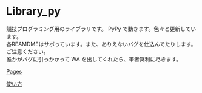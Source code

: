 # Library_py

競技プログラミング用のライブラリです。 PyPy で動きます。色々と更新しています。  
各REAMDMEはサボっています。また、ありえないバグを仕込んでたりします。ご注意ください。  
誰かがバグに引っかかって WA を出してくれたら、筆者冥利に尽きます。  

[Pages](https://titanium-22.github.io/Library_py/)

[使い方](https://github.com/titanium-22/Library_py/blob/main/docs/HowToUse.md)

